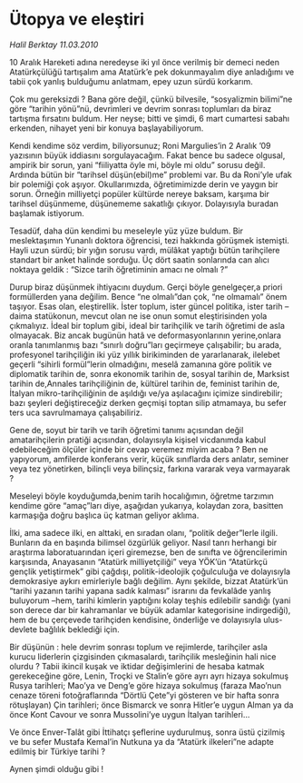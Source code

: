 # Ütopya ve eleştiri

*Halil Berktay 11.03.2010*

<div class="yazi"><p>10 Aralık Hareketi adına neredeyse iki yıl önce verilmiş bir demeci neden Atatürkçülüğü tartışalım ama Atatürk’e pek dokunmayalım diye anladığımı ve tabii çok yanlış bulduğumu anlatmam, epey uzun sürdü korkarım.</p>
<p>Çok mu gereksizdi ? Bana göre değil, çünkü bilvesile, “sosyalizmin bilimi”ne göre “tarihin yönü”nü, devrimleri ve devrim sonrası toplumları da biraz tartışma fırsatını buldum. Her neyse; bitti ve şimdi, 6 mart cumartesi sabahı erkenden, nihayet yeni bir konuya başlayabiliyorum.</p>
<p>Kendi kendime söz verdim, biliyorsunuz; Roni Margulies’in 2 Aralık ’09 yazısının büyük iddiasını sorgulayacağım. Fakat bence bu sadece olgusal, ampirik bir sorun, yani “fiiliyatta öyle mi, böyle mi oldu” sorusu değil. Ardında bütün bir “tarihsel düşün(ebil)me” problemi var. Bu da Roni’yle ufak bir polemiği çok aşıyor. Okullarımızda, öğretimimizde derin ve yaygın bir sorun. Örneğin milliyetçi popüler kültürde nereye baksam, karşıma bir tarihsel düşünmeme, düşünememe sakatlığı çıkıyor. Dolayısıyla buradan başlamak istiyorum.</p>
<p>Tesadüf, daha dün kendimi bu meseleyle yüz yüze buldum. Bir meslektaşımın Yunanlı doktora öğrencisi, tezi hakkında görüşmek istemişti. Hayli uzun sürdü; bir yığın sorusu vardı, mülâkat yaptığı bütün tarihçilere standart bir anket halinde sorduğu. Üç dört saatin sonlarında can alıcı noktaya geldik : “Sizce tarih öğretiminin amacı ne olmalı ?”</p>
<p>Durup biraz düşünmek ihtiyacını duydum. Gerçi böyle genelgeçer,a priori formüllerden yana değilim. Bence “ne olmalı”dan çok, “ne olmamalı” önem taşıyor. Esas olan, eleştirellik. İster toplum, ister güncel politika, ister tarih –daima statükonun, mevcut olan ne ise onun somut eleştirisinden yola çıkmalıyız. İdeal bir toplum gibi, ideal bir tarihçilik ve tarih öğretimi de asla olmayacak. Biz ancak bugünün hatâ ve deformasyonlarının yerine,onlara oranla tanımlanmış bazı “sınırlı doğru”ları geçirmeye çalışabilir; bu arada, profesyonel tarihçiliğin iki yüz yıllık birikiminden de yararlanarak, ilelebet geçerli “sihirli formül”lerin olmadığını, meselâ zamanına göre politik ve diplomatik tarihin de, sonra ekonomik tarihin de, sosyal tarihin de, Marksist tarihin de,Annales tarihçiliğinin de, kültürel tarihin de, feminist tarihin de, İtalyan mikro-tarihçiliğinin de aşıldığı ve/ya aşılacağını içimize sindirebilir; bazı şeyleri değiştireceğiz derken geçmişi toptan silip atmamaya, bu sefer ters uca savrulmamaya çalışabiliriz.</p>
<p>Gene de, soyut bir tarih ve tarih öğretimi tanımı açısından değil amatarihçilerin pratiği açısından, dolayısıyla kişisel vicdanımda kabul edebileceğim ölçüler içinde bir cevap veremez miyim acaba ? Ben ne yapıyorum, amfilerde konferans verir, küçük sınıflarda ders anlatır, seminer veya tez yönetirken, bilinçli veya bilinçsiz, farkına vararak veya varmayarak ?</p>
<p>Meseleyi böyle koyduğumda,benim tarih hocalığımın, öğretme tarzımın kendime göre “amaç”ları diye, aşağıdan yukarıya, kolaydan zora, basitten karmaşığa doğru başlıca üç katman geliyor aklıma.</p>
<p>İlki, ama sadece ilki, en alttaki, en sıradan olanı, “politik değer”lerle ilgili. Bunların da en başında bilimsel özgürlük geliyor. Nasıl tanrı herhangi bir araştırma laboratuarından içeri giremezse, ben de sınıfta ve öğrencilerimin karşısında, Anayasanın “Atatürk milliyetçiliği” veya YÖK’ün “Atatürkçü gençlik yetiştirmek” gibi çağdışı, politik-ideolojik çoğulculuğa ve dolayısıyla demokrasiye aykırı emirleriyle bağlı değilim. Aynı şekilde, bizzat Atatürk’ün “tarihi yazanın tarihi yapana sadık kalması” israrını da fevkalâde yanlış buluyorum –hem, tarihi kimlerin yaptığını kolay teşhis edilebilir sandığı (yani son derece dar bir kahramanlar ve büyük adamlar kategorisine indirgediği), hem de bu çerçevede tarihçiden kendisine, önderliğe ve dolayısıyla ulus-devlete bağlılık beklediği için.</p>
<p>Bir düşünün : hele devrim sonrası toplum ve rejimlerde, tarihçiler asla kurucu liderlerin çizgisinden çıkmasalardı, tarihçilik mesleğinin hali nice olurdu ? Tabii ikincil kuşak ve iktidar değişimlerini de hesaba katmak gerekeceğine göre, Lenin, Troçki ve Stalin’e göre ayrı ayrı hizaya sokulmuş Rusya tarihleri; Mao’ya ve Deng’e göre hizaya sokulmuş (faraza Mao’nun cenaze töreni fotoğraflarında “Dörtlü Çete”yi gösteren ve bir hafta sonra rötuşlayan) Çin tarihleri; önce Bismarck ve sonra Hitler’e uygun Alman ya da önce Kont Cavour ve sonra Mussolini’ye uygun İtalyan tarihleri...</p>
<p>Ve önce Enver-Talât gibi İttihatçı şeflerine uydurulmuş, sonra üstü çizilmiş ve bu sefer Mustafa Kemal’in Nutkuna ya da “Atatürk ilkeleri”ne adapte edilmiş bir Türkiye tarihi ?</p>
<p>Aynen şimdi olduğu gibi !</p>
</div>
